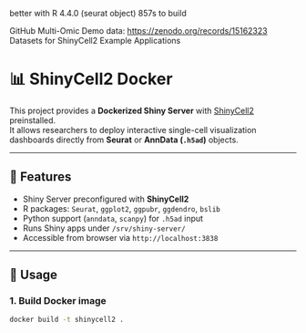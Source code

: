 better with R 4.4.0 (seurat object) 857s to build   

GitHub Multi-Omic Demo  data: https://zenodo.org/records/15162323 Datasets for ShinyCell2 Example Applications 


# 📊 ShinyCell2 Docker

This project provides a **Dockerized Shiny Server** with [ShinyCell2](https://github.com/the-ouyang-lab/ShinyCell2) preinstalled.  
It allows researchers to deploy interactive single-cell visualization dashboards directly from **Seurat** or **AnnData (`.h5ad`)** objects.

---

## 🔧 Features

- Shiny Server preconfigured with **ShinyCell2**
- R packages: `Seurat`, `ggplot2`, `ggpubr`, `ggdendro`, `bslib`
- Python support (`anndata`, `scanpy`) for `.h5ad` input
- Runs Shiny apps under `/srv/shiny-server/`
- Accessible from browser via `http://localhost:3838`

---

## 🚀 Usage

### 1. Build Docker image
```bash
docker build -t shinycell2 .



